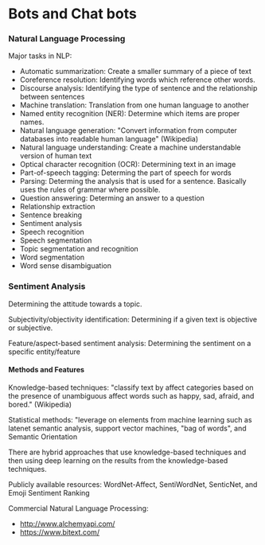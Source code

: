 # Bots and Chat bots

### Natural Language Processing

Major tasks in NLP:

  - Automatic summarization: Create a smaller summary of a piece of text
  - Coreference resolution: Identifying words which reference other words. 
  - Discourse analysis: Identifying the type of sentence and the relationship between sentences
  - Machine translation: Translation from one human language to another
  - Named entity recognition (NER): Determine which items are proper names. 
  - Natural language generation: "Convert information from computer databases into readable human language" (Wikipedia)
  - Natural language understanding: Create a machine understandable version of human text 
  - Optical character recognition (OCR): Determining text in an image
  - Part-of-speech tagging: Determing the part of speech for words
  - Parsing: Determing the analysis that is used for a sentence. Basically uses the rules of grammar where possible.
  - Question answering: Determing an answer to a question
  - Relationship extraction
  - Sentence breaking
  - Sentiment analysis
  - Speech recognition
  - Speech segmentation
  - Topic segmentation and recognition
  - Word segmentation
  - Word sense disambiguation
  
  
### Sentiment Analysis

Determining the attitude towards a topic.

Subjectivity/objectivity identification: Determining if a given text is objective or subjective. 

Feature/aspect-based sentiment analysis: Determining the sentiment on a specific entity/feature

#### Methods and Features

Knowledge-based techniques: "classify text by affect categories based on the presence of unambiguous affect words such as happy, sad, afraid, and bored." (Wikipedia)

Statistical methods: "leverage on elements from machine learning such as latenet semantic analysis, support vector machines,
"bag of words", and Semantic Orientation

There are hybrid approaches that use knowledge-based techniques and then using deep learning on the results from the 
knowledge-based techniques.

Publicly available resources: WordNet-Affect, SentiWordNet, SenticNet, and Emoji Sentiment Ranking

Commercial Natural Language Processing: 

  - http://www.alchemyapi.com/
  - https://www.bitext.com/

